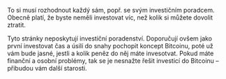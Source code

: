 To si musí rozhodnout každý sám, popř. se svým investičním poradcem. Obecně platí, že byste neměli investovat víc, než kolik si můžete dovolit ztratit.

Tyto stránky neposkytují investiční poradenství. Doporučují ovšem jako první investovat čas a úsilí do snahy pochopit koncept Bitcoinu, poté už vám bude jasné, jestli a kolik peněz do něj máte invesotvat. Pokud máte finanční a osobní problémy, tak se je nesnažte řešit investicí do Bitcoinu – přibudou vám další starosti.
